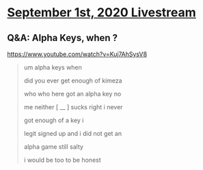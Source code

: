 # [September 1st, 2020 Livestream](../2020-09-01.md)
## Q&A: Alpha Keys, when ?
https://www.youtube.com/watch?v=Kuj7AhSysV8
> um alpha keys when
>
> did you ever get enough of kimeza
>
> who who here got an alpha key no
>
> me neither [ __ ] sucks right i never
>
> got enough of a key i
>
> legit signed up and i did not get an
>
> alpha game still salty
>
> i would be too to be honest
>
